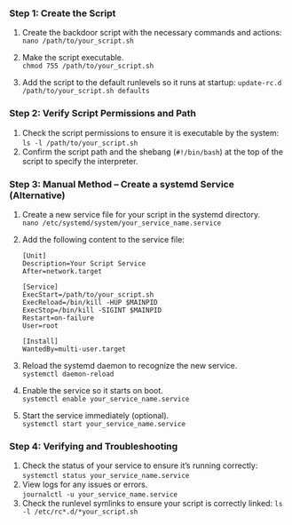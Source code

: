### **Step 1: Create the Script**

1.  Create the backdoor script with the necessary commands and actions:
    `nano /path/to/your_script.sh`
    
2.  Make the script executable.  
    `chmod 755 /path/to/your_script.sh`
    
3.  Add the script to the default runlevels so it runs at startup:
    `update-rc.d /path/to/your_script.sh defaults`
    

### **Step 2: Verify Script Permissions and Path**

1.  Check the script permissions to ensure it is executable by the system:
    `ls -l /path/to/your_script.sh`
2.  Confirm the script path and the shebang (`#!/bin/bash`) at the top of the script to specify the interpreter.

### **Step 3: Manual Method – Create a systemd Service (Alternative)**

1.  Create a new service file for your script in the systemd directory.  
    `nano /etc/systemd/system/your_service_name.service`
    
2.  Add the following content to the service file:
    
    ```
    [Unit]
    Description=Your Script Service
    After=network.target
    
    [Service]
    ExecStart=/path/to/your_script.sh
    ExecReload=/bin/kill -HUP $MAINPID
    ExecStop=/bin/kill -SIGINT $MAINPID
    Restart=on-failure
    User=root
    
    [Install]
    WantedBy=multi-user.target
    ```
    
3.  Reload the systemd daemon to recognize the new service.  
    `systemctl daemon-reload`
    
4.  Enable the service so it starts on boot.  
    `systemctl enable your_service_name.service`
    
5.  Start the service immediately (optional).  
    `systemctl start your_service_name.service`
    

### **Step 4: Verifying and Troubleshooting**

1.  Check the status of your service to ensure it’s running correctly:
    `systemctl status your_service_name.service`
2.  View logs for any issues or errors.  
    `journalctl -u your_service_name.service`
3.  Check the runlevel symlinks to ensure your script is correctly linked:
    `ls -l /etc/rc*.d/*your_script.sh`